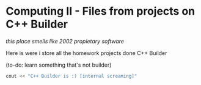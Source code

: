# Computing II - Files from projects on C++ Builder
*this place smells like 2002 propietary software*

Here is were i store all the homework projects done C++ Builder 

(to-do: learn something that's not builder)

```cpp
cout << "C++ Builder is :) [internal screaming]"
```
